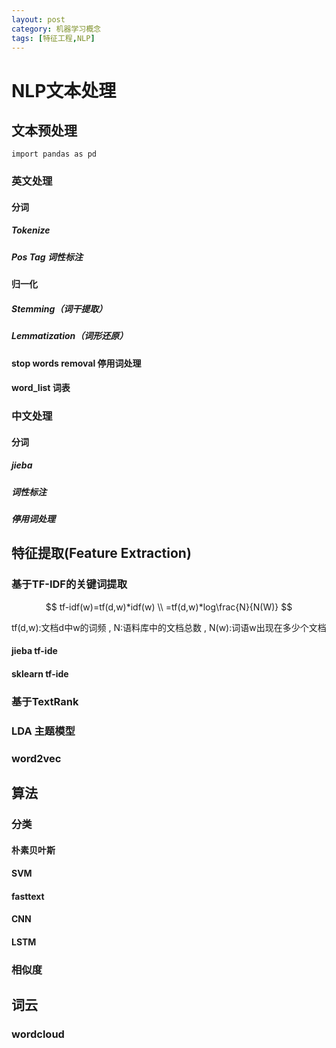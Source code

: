 ```yaml
---
layout: post
category: 机器学习概念
tags: [特征工程,NLP]
---
```


NLP文本处理
====================

## 文本预处理

	import pandas as pd	

### 英文处理

#### 分词

##### Tokenize 

##### Pos Tag 词性标注

#### 归一化

##### Stemming（词干提取）

##### Lemmatization（词形还原）

#### stop words removal 停用词处理

#### word_list 词表

### 中文处理

#### 分词

##### jieba

##### 词性标注

##### 停用词处理

## 特征提取(Feature Extraction)

### 基于TF-IDF的关键词提取

$$
	tf-idf(w)=tf(d,w)*idf(w)	\\
	=tf(d,w)*log\frac{N}{N(W)}
$$

tf(d,w):文档d中w的词频 ,  N:语料库中的文档总数  ,  N(w):词语w出现在多少个文档

#### jieba tf-ide

#### sklearn tf-ide

### 基于TextRank

### LDA 主题模型

### word2vec

## 算法

### 分类

#### 朴素贝叶斯

#### SVM

#### fasttext

#### CNN

#### LSTM

### 相似度


## 词云

### wordcloud

